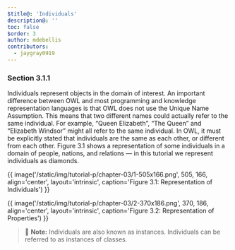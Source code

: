 ```yaml
---
$title@: 'Individuals'
description@: ''
toc: false
$order: 3
author: mdebellis
contributors:
  - jaygray0919
---
```


### Section 3.1.1

Individuals represent objects in the domain of interest.
An important difference between OWL and most programming and knowledge representation languages is that OWL does not use the Unique Name Assumption.
This means that two different names could actually refer to the same individual.
For example, “Queen Elizabeth”, “The Queen” and “Elizabeth Windsor” might all refer to the same individual.
In OWL, it must be explicitly stated that individuals are the same as each other, or different from each other.
Figure 3.1 shows a representation of some individuals in a domain of people, nations, and relations — in this tutorial we represent individuals as diamonds.

{{ image('/static/img/tutorial-p/chapter-03/1-505x166.png', 505, 166, align='center', layout='intrinsic', caption='Figure 3.1: Representation of Individuals') }}

{{ image('/static/img/tutorial-p/chapter-03/2-370x186.png', 370, 186, align='center', layout='intrinsic', caption='Figure 3.2: Representation of Properties') }}

> &#x1F4DD; **Note:** Individuals are also known as instances. Individuals can be referred to as instances of classes.

